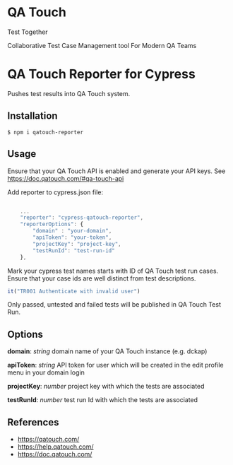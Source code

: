 # QA Touch
Test Together

Collaborative Test Case Management tool For Modern QA Teams

# QA Touch Reporter for Cypress

Pushes test results into QA Touch system.

## Installation

```shell
$ npm i qatouch-reporter
```

## Usage
Ensure that your QA Touch API is enabled and generate your API keys. See https://doc.qatouch.com/#qa-touch-api

Add reporter to cypress.json file:

```Javascript

    ...
    "reporter": "cypress-qatouch-reporter",
    "reporterOptions": {
        "domain" : "your-domain",
        "apiToken": "your-token",
        "projectKey": "project-key",
        "testRunId": "test-run-id"
    },

```


Mark your cypress test names starts with ID of QA Touch test run cases. Ensure that your case ids are well distinct from test descriptions.
 
```Javascript
it("TR001 Authenticate with invalid user")
```

Only passed, untested and failed tests will be published in QA Touch Test Run.

## Options

**domain**: *string* domain name of your QA Touch instance (e.g. dckap)

**apiToken**: *string* API token for user which will be created in the edit profile menu in your domain login

**projectKey**: *number* project key with which the tests are associated

**testRunId**: *number* test run Id with which the tests are associated

## References
- https://qatouch.com/
- https://help.qatouch.com/
- https://doc.qatouch.com/
